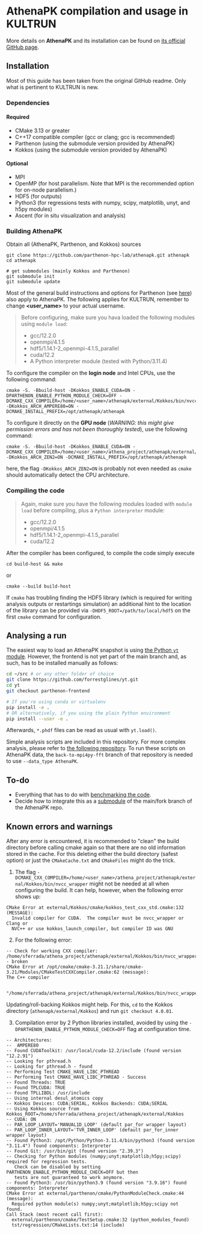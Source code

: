 # AthenaPK compilation and usage in KULTRUN
More details on **AthenaPK** and its installation can be found on [its official GitHub page](https://github.com/parthenon-hpc-lab/athenapk/tree/main).

## Installation
Most of this guide has been taken from the original GitHub readme. Only what is pertinent to KULTRUN is new.
### Dependencies

#### Required

* CMake 3.13 or greater
* C++17 compatible compiler (gcc or clang; gcc is recommended)
* Parthenon (using the submodule version provided by AthenaPK)
* Kokkos (using the submodule version provided by AthenaPK)

#### Optional

* MPI
* OpenMP (for host parallelism. Note that MPI is the recommended option for on-node parallelism.)
* HDF5 (for outputs)
* Python3 (for regressions tests with numpy, scipy, matplotlib, unyt, and h5py modules)
* Ascent (for in situ visualization and analysis)

### Building AthenaPK

Obtain all (AthenaPK, Parthenon, and Kokkos) sources

    git clone https://github.com/parthenon-hpc-lab/athenapk.git athenapk
    cd athenapk

    # get submodules (mainly Kokkos and Parthenon)
    git submodule init
    git submodule update

Most of the general build instructions and options for Parthenon (see [here](https://parthenon-hpc-lab.github.io/parthenon/develop/src/building.html)) also apply to AthenaPK.
The following applies for KULTRUN, remember to change **<user_name>** to your actual username.

> Before configuring, make sure you hava loaded the following modules using `module load`:
> * gcc/12.2.0
> * openmpi/4.1.5
> * hdf5/1.14.1-2_openmpi-4.1.5_parallel
> * cuda/12.2
> * A Python interpreter module (tested with Python/3.11.4)

To configure the compiler on the **login node** and Intel CPUs, use the following command:
```
cmake -S. -Bbuild-host -DKokkos_ENABLE_CUDA=ON -DPARTHENON_ENABLE_PYTHON_MODULE_CHECK=OFF -DCMAKE_CXX_COMPILER=/home/<user_name>/athenapk/external/Kokkos/bin/nvcc_wrapper -DKokkos_ARCH_AMPERE80=ON -DCMAKE_INSTALL_PREFIX=/opt/athenapk/athenapk
```

To configure it directly on the **GPU node** (*WARNING: this might give permission errors and has not been thoroughly tested*), use the following command:
```
cmake -S. -Bbuild-host -DKokkos_ENABLE_CUDA=ON -DCMAKE_CXX_COMPILER=/home/<user_name>/athena_project/athenapk/external/Kokkos/bin/nvcc_wrapper -DKokkos_ARCH_ZEN2=ON -DCMAKE_INSTALL_PREFIX=/opt/athenapk/athenapk
```
here, the flag `-DKokkos_ARCH_ZEN2=ON` is probably not even needed as `cmake` should automatically detect the CPU architecture.

### Compiling the code
> Again, make sure you have the following modules loaded with `module load` before compiling, plus a `Python interpreter` module:
> - gcc/12.2.0
> - openmpi/4.1.5
> - hdf5/1.14.1-2_openmpi-4.1.5_parallel
> - cuda/12.2

After the compiler has been configured, to compile the code simply execute
```
cd build-host && make
```
or
```
cmake --build build-host
```

If `cmake` has troubling finding the HDF5 library (which is required for writing analysis outputs or
restartings simulation) an additional hint to the location of the library can be provided via
`-DHDF5_ROOT=/path/to/local/hdf5` on the first `cmake` command for configuration.

## Analysing a run
The easiest way to load an AthenaPK snapshot is using [the Python `yt` module](https://yt-project.org/). However, the frontend is not yet part of the main branch and, as such, has to be installed manually as follows:
```bash
cd ~/src # or any other folder of choice
git clone https://github.com/forrestglines/yt.git
cd yt
git checkout parthenon-frontend

# If you're using conda or virtualenv
pip install -e .
# OR alternatively, if you using the plain Python environment
pip install --user -e .
```
Afterwards, `*.phdf` files can be read as usual with `yt.load()`.

Simple analysis scripts are included in this repository. For more complex analysis, please refer to [the following repository](https://github.com/pgrete/energy-transfer-analysis#turbulent-flow-analysis).
To run these scripts on AthenaPK data, the `back-to-mpi4py-fft` branch of that repository is needed to use `--data_type AthenaPK`.

## To-do

* Everything that has to do with [benchmarking the code](https://gitlab.com/pgrete/kathena/-/wikis/turbulence).
* Decide how to integrate this as a [submodule](https://git-scm.com/book/en/v2/Git-Tools-Submodules) of the main/fork branch of the AthenaPK repo.


## Known errors and warnings
After any error is encountered, it is recommended to "clean" the build directory before calling cmake again so that there are no old information stored in the cache.
For this deleting either the build directory (safest option) or just the `CMakeCache.txt` and `CMakeFiles` might do the trick.

1. The flag `-DCMAKE_CXX_COMPILER=/home/<user_name>/athena_project/athenapk/external/Kokkos/bin/nvcc_wrapper` might not be needed at all when configuring the build. It can help, however, when the following error shows up:
```
CMake Error at external/Kokkos/cmake/kokkos_test_cxx_std.cmake:132 (MESSAGE):
  Invalid compiler for CUDA.  The compiler must be nvcc_wrapper or Clang or
  NVC++ or use kokkos_launch_compiler, but compiler ID was GNU
```

2. For the following error:
```
-- Check for working CXX compiler: /home/sferrada/athena_project/athenapk/external/Kokkos/bin/nvcc_wrapper - broken
CMake Error at /opt/cmake/cmake-3.21.1/share/cmake-3.21/Modules/CMakeTestCXXCompiler.cmake:62 (message):
The C++ compiler

 "/home/sferrada/athena_project/athenapk/external/Kokkos/bin/nvcc_wrapper"
```
Updating/roll-backing Kokkos might help. For this, `cd` to the Kokkos directory (`athenapk/external/Kokkos`) and run `git checkout 4.0.01`.


3. Compilation error by 2 Python libraries installed, avoided by using the `-DPARTHENON_ENABLE_PYTHON_MODULE_CHECK=OFF` flag at configuration time.
```
-- Architectures:
--  AMPERE80
-- Found CUDAToolkit: /usr/local/cuda-12.2/include (found version "12.2.91")
-- Looking for pthread.h
-- Looking for pthread.h - found
-- Performing Test CMAKE_HAVE_LIBC_PTHREAD
-- Performing Test CMAKE_HAVE_LIBC_PTHREAD - Success
-- Found Threads: TRUE
-- Found TPLCUDA: TRUE
-- Found TPLLIBDL: /usr/include
-- Using internal desul_atomics copy
-- Kokkos Devices: CUDA;SERIAL, Kokkos Backends: CUDA;SERIAL
-- Using Kokkos source from Kokkos_ROOT=/home/sferrada/athena_project/athenapk/external/Kokkos
-- CUDA: ON
-- PAR_LOOP_LAYOUT='MANUAL1D_LOOP' (default par_for wrapper layout)
-- PAR_LOOP_INNER_LAYOUT='TVR_INNER_LOOP' (default par_for_inner wrapper layout)
-- Found Python3: /opt/Python/Python-3.11.4/bin/python3 (found version "3.11.4") found components: Interpreter
-- Found Git: /usr/bin/git (found version "2.39.3")
-- Checking for Python modules (numpy;unyt;matplotlib;h5py;scipy) required for regression tests.
   Check can be disabled by setting PARTHENON_ENABLE_PYTHON_MODULE_CHECK=OFF but then
   tests are not guaranteed to work anymore.
-- Found Python3: /usr/bin/python3.9 (found version "3.9.16") found components: Interpreter
CMake Error at external/parthenon/cmake/PythonModuleCheck.cmake:44 (message):
  Required python module(s) numpy;unyt;matplotlib;h5py;scipy not found.
Call Stack (most recent call first):
  external/parthenon/cmake/TestSetup.cmake:32 (python_modules_found)
  tst/regression/CMakeLists.txt:14 (include)
```
